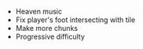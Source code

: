 - Heaven music
- Fix player's foot intersecting with tile
- Make more chunks
- Progressive difficulty